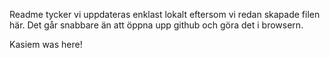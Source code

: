 Readme tycker vi uppdateras enklast lokalt eftersom vi redan skapade filen här. Det går snabbare än att öppna upp github och göra det i browsern.

Kasiem was here!
